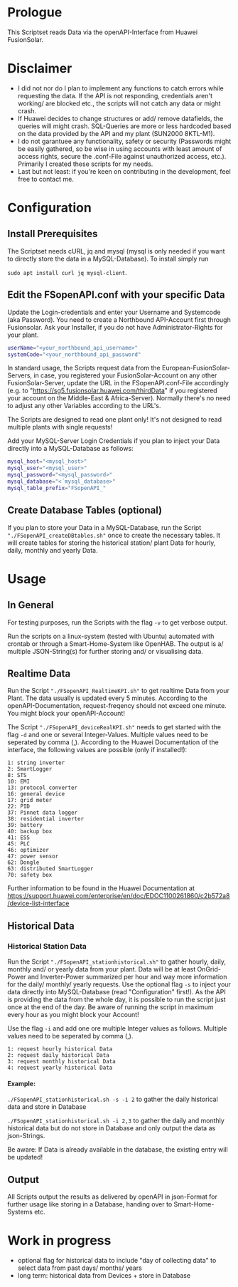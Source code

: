 # Prologue
This Scriptset reads Data via the openAPI-Interface from Huawei FusionSolar.

# Disclaimer
- I did not nor do I plan to implement any functions to catch errors while requesting the data. If the API is not responding, credentials aren't working/ are blocked etc., the scripts will not catch any data or might crash.
- If Huawei decides to change structures or add/ remove datafields, the queries will might crash. SQL-Queries are more or less hardcoded based on the data provided by the API and my plant (SUN2000 8KTL-M1).
- I do not garantuee any functionality, safety or security (Passwords might be easily gathered, so be wise in using accounts with least amount of access rights, secure the .conf-File against 
unauthorized access, etc.). Primarily I created these scripts for my needs.
- Last but not least: if you're keen on contributing in the development, feel free to contact me.

# Configuration
## Install Prerequisites
The Scriptset needs cURL, jq and mysql (mysql is only needed if you want to directly store the data in a MySQL-Database). To install simply run

```sudo apt install curl jq mysql-client```.

## Edit the FSopenAPI.conf with your specific Data
Update the Login-credentials and enter your Username and Systemcode (aka Password). You need to create a Northbound API-Account first through Fusionsolar. Ask your Installer, if you do not have Administrator-Rights for your plant.

```bash
userName="<your_northbound_api_username>"
systemCode="<your_northbound_api_password"
```

In standard usage, the Scripts request data from the European-FusionSolar-Servers, in case, you registered your FusionSolar-Account on any other FusionSolar-Server, update the URL in the FSopenAPI.conf-File accordingly (e.g. to "https://sg5.fusionsolar.huawei.com/thirdData" if you registered your account on the Middle-East & Africa-Server).
Normally there's no need to adjust any other Variables according to the URL's.

The Scripts are designed to read one plant only! It's not designed to read multiple plants with single requests!

Add your MySQL-Server Login Credentials if you plan to inject your Data directly into a MySQL-Database as follows:

```bash
mysql_host="<mysql_host>"
mysql_user="<mysql_user>"
mysql_password="<mysql_password>"
mysql_database="<´mysql_database>"
mysql_table_prefix="FSopenAPI_"
```

## Create Database Tables (optional)
If you plan to store your Data in a MySQL-Database, run the Script ```"./FSopenAPI_createDBtables.sh"``` once to create the necessary tables. It will create tables for storing the historical station/ plant Data for hourly, daily, monthly and yearly Data.


# Usage
## In General
For testing purposes, run the Scripts with the flag ```-v``` to get verbose output.

Run the scripts on a linux-system (tested with Ubuntu) automated with crontab or through a Smart-Home-System like OpenHAB. The output is a/ multiple JSON-String(s) for further storing and/ or visualising data.

## Realtime Data
Run the Script ```"./FSopenAPI_RealtimeKPI.sh"``` to get realtime Data from your Plant. The data usually is updated every 5 minutes. According to the openAPI-Documentation, request-freqency should not exceed one minute. You might block your openAPI-Account!

The Script ```"./FSopenAPI_deviceRealKPI.sh"``` needs to get started with the flag ```-d``` and one or several Integer-Values. Multiple values need to be seperated by comma (,). According to the Huawei Documentation of the interface, the following values are possible (only if installed!):

```
1: string inverter
2: SmartLogger
8: STS
10: EMI
13: protocol converter
16: general device
17: grid meter
22: PID
37: Pinnet data logger
38: residential inverter
39: battery
40: backup box
41: ESS
45: PLC
46: optimizer
47: power sensor
62: Dongle
63: distributed SmartLogger
70: safety box
```

Further information to be found in the Huawei Documentation at https://support.huawei.com/enterprise/en/doc/EDOC1100261860/c2b572a8/device-list-interface

## Historical Data
### Historical Station Data
Run the Script ```"./FSopenAPI_stationhistorical.sh"``` to gather hourly, daily, monthly and/ or yearly data from your plant. Data will be at least OnGrid-Power and Inverter-Power summarized per hour and way more information for the daily/ monthly/ yearly requests. Use the optional flag  ```-s``` to inject your data directly into MySQL-Database (read "Configuration" first!). As the API is providing the data from the whole day, it is possible to run the script just once at the end of the day. Be aware of running the script in maximum every hour as you might block your Account!

Use the flag ```-i``` and add one ore multiple Integer values as follows. Multiple values need to be seperated by comma (,).
```
1: request hourly historical Data
2: request daily historical Data
3: request monthly historical Data
4: request yearly historical Data
```

#### Example:
```./FSopenAPI_stationhistorical.sh -s -i 2``` to gather the daily historical data and store in Database

```./FSopenAPI_stationhistorical.sh -i 2,3``` to gather the daily and monthly historical data but do not store in Database and only output the data as json-Strings.

Be aware: If Data is already available in the database, the existing entry will be updated!

## Output
All Scripts output the results as delivered by openAPI in json-Format for further usage like storing in a Database, handing over to Smart-Home-Systems etc.


# Work in progress
- optional flag for historical data to include "day of collecting data" to select data from past days/ months/ years
- long term: historical data from Devices + store in Database
